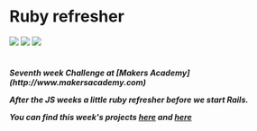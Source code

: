 Ruby refresher
==========
<div>
<img src = https://img.shields.io/badge/%20-GitHub-orange.svg>
<img src = https://img.shields.io/badge/%20-Ruby-blue.svg>
<img src = https://img.shields.io/badge/%20-RSpec-red.svg>
</div>
<br>

<h5> Seventh week Challenge at [Makers Academy](http://www.makersacademy.com) 

After the JS weeks a little ruby refresher before we start Rails.

You can find this week's projects [here](https://github.com/Tr1ckX/SocketIO_chat_Week-7) and [here](https://github.com/Tr1ckX/node_express_Week-7)
